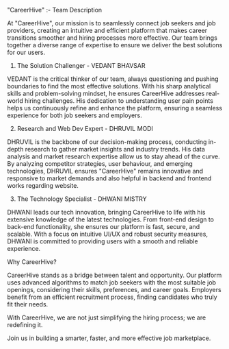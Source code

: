 "CareerHive" :- Team Description

At "CareerHive", our mission is to seamlessly connect job seekers and job providers, creating an intuitive and efficient platform that makes career transitions smoother and hiring processes more effective. Our team brings together a diverse range of expertise to ensure we deliver the best solutions for our users.

1. The Solution Challenger - VEDANT BHAVSAR

VEDANT is the critical thinker of our team, always questioning and pushing boundaries to find the most effective solutions. With his sharp analytical skills and problem-solving mindset, he ensures CareerHive addresses real-world hiring challenges. His dedication to understanding user pain points helps us continuously refine and enhance the platform, ensuring a seamless experience for both job seekers and employers.

2. Research and Web Dev Expert - DHRUVIL MODI

DHRUVIL is the backbone of our decision-making process, conducting in-depth research to gather market insights and industry trends. His data analysis and market research expertise allow us to stay ahead of the curve. By analyzing competitor strategies, user behaviour, and emerging technologies, DHRUVIL ensures "CareerHive" remains innovative and responsive to market demands and also helpful in backend and frontend works regarding website.

3. The Technology Specialist - DHWANI MISTRY 

DHWANI leads our tech innovation, bringing CareerHive to life with his extensive knowledge of the latest technologies. From front-end design to back-end functionality, she ensures our platform is fast, secure, and scalable. With a focus on intuitive UI/UX and robust security measures, DHWANI is committed to providing users with a smooth and reliable experience.

Why CareerHive?

CareerHive stands as a bridge between talent and opportunity. Our platform uses advanced algorithms to match job seekers with the most suitable job openings, considering their skills, preferences, and career goals. Employers benefit from an efficient recruitment process, finding candidates who truly fit their needs.

With CareerHive, we are not just simplifying the hiring process; we are redefining it.

Join us in building a smarter, faster, and more effective job marketplace.
